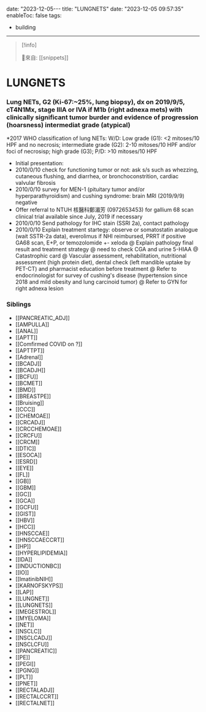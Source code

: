 date: "2023-12-05---
title: "LUNGNETS"
date: "2023-12-05 09:57:35"
enableToc: false
tags:
  - building
---
> [!info]
>
> 🌱來自: [[snippets]]
# LUNGNETS
### Lung NETs, G2 (Ki-67:~25%, lung biopsy), dx on 2019/9/5, cT4N1Mx, stage IIIA or IVA if M1b (right adnexa mets) with clinically significant tumor burder and evidence of progression (hoarsness) intermediat grade (atypical)
\*2017 WHO classification of lung NETs: W/D: Low grade (G1): <2 mitoses/10 HPF and no necrosis; intermediate grade (G2): 2-10 mitoses/10 HPF and/or foci of necrosisp; high grade (G3); P/D: >10 mitoses/10 HPF
- Initial presentation:
- 2010/0/10 check for functioning tumor or not: ask s/s such as whezzing, cutaneous flushing, and diarrhea, or bronchoconstrition, cardiac valvular fibrosis
- 2010/0/10 survey for MEN-1 (pituitary tumor and/or hyperparathyroidism) and cushing syndrome: brain MRI (2019/9/9) negative
- Offer referral to NTUH 核醫科鄭湄芳 (0972653453) for gallium 68 scan clinical trial available since July, 2019 if necessary
- 2010/0/10 Send pathology for IHC stain (SSRI 2a), contact pathology
- 2010/0/10 Explain treatment startegy: observe or somatostatin analogue (wait SSTR-2a data), everolimus if NHI reimbursed, PRRT if positive GA68 scan, E+P, or temozolomide +- xeloda
  @ Explain pathology final result and treatment strategy
  @ need to check CGA and urine 5-HIAA
  @ Catastrophic card
  @ Vascular assessment, rehabilitation, nutritional assessment (high protein diet), dental check (left mandible uptake by PET-CT) and pharmacist education before treatment
  @ Refer to endocrinologist for survey of cushing's disease (hypertension since 2018 and mild obesity and lung carcinoid tumor)
  @ Refer to GYN for right adnexa lesion
### Siblings
- [[PANCREATIC_ADJ]]
- [[AMPULLA]]
- [[ANAL]]
- [[APTT]]
- [[Comfirmed COVID on ?]]
- [[APTTPT]]
- [[Adrenal]]
- [[BCADJ]]
- [[BCADJH]]
- [[BCFU]]
- [[BCMET]]
- [[BMD]]
- [[BREASTPE]]
- [[Bruising]]
- [[CCC]]
- [[CHEMOAE]]
- [[CRCADJ]]
- [[CRCCHEMOAE]]
- [[CRCFU]]
- [[CRCM]]
- [[DTIC]]
- [[ESOCA]]
- [[ESRD]]
- [[EYE]]
- [[FL]]
- [[GB]]
- [[GBM]]
- [[GC]]
- [[GCA]]
- [[GCFU]]
- [[GIST]]
- [[HBV]]
- [[HCC]]
- [[HNSCCAE]]
- [[HNSCCAECCRT]]
- [[HP]]
- [[HYPERLIPIDEMIA]]
- [[IDA]]
- [[INDUCTIONBC]]
- [[IO]]
- [[ImatinibNIH]]
- [[KARNOFSKYPS]]
- [[LAP]]
- [[LUNGNET]]
- [[LUNGNETS]]
- [[MEGESTROL]]
- [[MYELOMA]]
- [[NET]]
- [[NSCLC]]
- [[NSCLCADJ]]
- [[NSCLCFU]]
- [[PANCREATIC]]
- [[PE]]
- [[PEGI]]
- [[PGNG]]
- [[PLT]]
- [[PNET]]
- [[RECTALADJ]]
- [[RECTALCCRT]]
- [[RECTALNET]]
